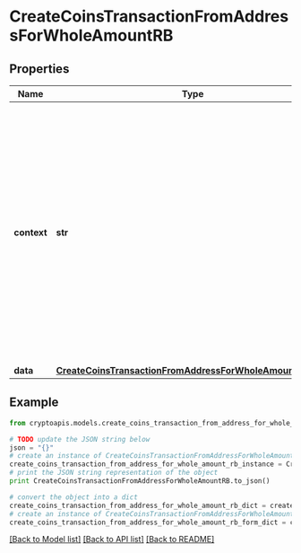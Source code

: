 # CreateCoinsTransactionFromAddressForWholeAmountRB


## Properties
Name | Type | Description | Notes
------------ | ------------- | ------------- | -------------
**context** | **str** | In batch situations the user can use the context to correlate responses with requests. This property is present regardless of whether the response was successful or returned as an error. &#x60;context&#x60; is specified by the user. | [optional] 
**data** | [**CreateCoinsTransactionFromAddressForWholeAmountRBData**](CreateCoinsTransactionFromAddressForWholeAmountRBData.md) |  | 

## Example

```python
from cryptoapis.models.create_coins_transaction_from_address_for_whole_amount_rb import CreateCoinsTransactionFromAddressForWholeAmountRB

# TODO update the JSON string below
json = "{}"
# create an instance of CreateCoinsTransactionFromAddressForWholeAmountRB from a JSON string
create_coins_transaction_from_address_for_whole_amount_rb_instance = CreateCoinsTransactionFromAddressForWholeAmountRB.from_json(json)
# print the JSON string representation of the object
print CreateCoinsTransactionFromAddressForWholeAmountRB.to_json()

# convert the object into a dict
create_coins_transaction_from_address_for_whole_amount_rb_dict = create_coins_transaction_from_address_for_whole_amount_rb_instance.to_dict()
# create an instance of CreateCoinsTransactionFromAddressForWholeAmountRB from a dict
create_coins_transaction_from_address_for_whole_amount_rb_form_dict = create_coins_transaction_from_address_for_whole_amount_rb.from_dict(create_coins_transaction_from_address_for_whole_amount_rb_dict)
```
[[Back to Model list]](../README.md#documentation-for-models) [[Back to API list]](../README.md#documentation-for-api-endpoints) [[Back to README]](../README.md)


